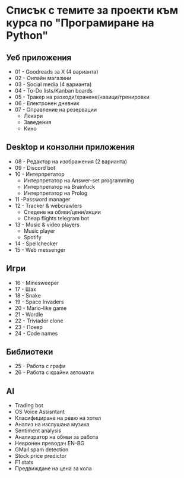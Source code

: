 # Списък с темите за проекти към курса по "Програмиране на Python"

## Уеб приложения

- 01 - Goodreads за X (4 варианта)
- 02 - Онлайн магазини
- 03 - Social media  (4 варианта)
- 04 - To-Do lists/Kanban boards
- 05 - Тракер на разходи/хранене/навици/тренировки
- 06 - Електронен дневник
- 07 - Оправление на резервации
    - Лекари
    - Заведения
    - Кино


## Desktop и конзолни приложения

- 08 - Редактор на изображения (2 варианта)
- 09 - Discord bot
- 10 - Интерпретатор
    - Интерпретатор на Answer-set programming
    - Интерпретатор на Brainfuck
    - Интерпретатор на Prolog
- 11 -Password manager
- 12 - Tracker & webcrawlers
    - Следене на обяви/цени/акции
    - Cheap flights telegram bot
- 13 - Music & video players
    - Music player
    - Spotify
- 14 - Spellchecker
- 15 - Web messenger

## Игри
- 16 - Minesweeper
- 17 - Шах
- 18 - Snake
- 19 - Space Invaders
- 20 - Mario-like game
- 21 - Wordle
- 22 - Triviador clone
- 23 - Покер
- 24 - Code names

## Библиотеки

- 25 - Работа с графи
- 26 - Работа с крайни автомати

## AI

- Trading bot
- OS Voice Assisntant
- Класифициране на ревю на хотел
- Анализ на изслушана музика
- Sentiment analysis
- Анализратор на обяви за работа
- Невронен преводач EN-BG
- GMail spam detection
- Stock price predictor
- F1 stats
- Предвиждане на цена за кола
